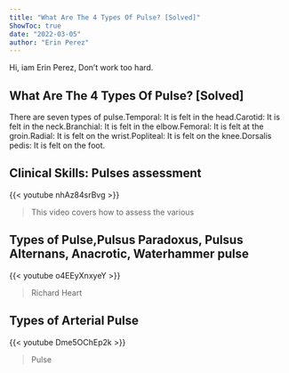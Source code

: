 ```yaml
---
title: "What Are The 4 Types Of Pulse? [Solved]"
ShowToc: true 
date: "2022-03-05"
author: "Erin Perez" 
---
```


Hi, iam Erin Perez, Don’t work too hard.
## What Are The 4 Types Of Pulse? [Solved]
There are seven types of pulse.Temporal: It is felt in the head.Carotid: It is felt in the neck.Branchial: It is felt in the elbow.Femoral: It is felt at the groin.Radial: It is felt on the wrist.Popliteal: It is felt on the knee.Dorsalis pedis: It is felt on the foot.

## Clinical Skills: Pulses assessment
{{< youtube nhAz84srBvg >}}
>This video covers how to assess the various 

## Types of Pulse,Pulsus Paradoxus, Pulsus Alternans, Anacrotic, Waterhammer pulse
{{< youtube o4EEyXnxyeY >}}
>Richard Heart

## Types of Arterial Pulse
{{< youtube Dme5OChEp2k >}}
>Pulse

